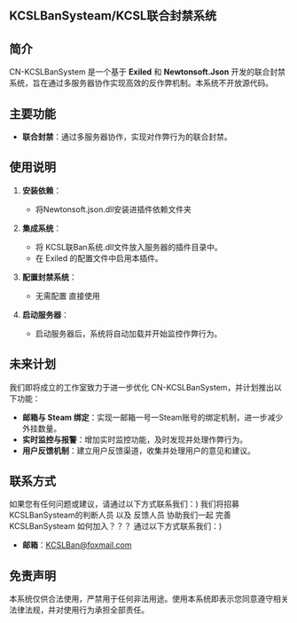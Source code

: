 ## KCSLBanSysteam/KCSL联合封禁系统
## 简介

CN-KCSLBanSystem 是一个基于 **Exiled** 和 **Newtonsoft.Json** 开发的联合封禁系统，旨在通过多服务器协作实现高效的反作弊机制。本系统不开放源代码。
## 主要功能

- **联合封禁**：通过多服务器协作，实现对作弊行为的联合封禁。
## 使用说明

1. **安装依赖**：
   - 将Newtonsoft.json.dll安装进插件依赖文件夹

2. **集成系统**：
   - 将 KCSL联Ban系统.dll文件放入服务器的插件目录中。
   - 在 Exiled 的配置文件中启用本插件。

3. **配置封禁系统**：
   - 无需配置 直接使用

4. **启动服务器**：
   - 启动服务器后，系统将自动加载并开始监控作弊行为。

## 未来计划

我们即将成立的工作室致力于进一步优化 CN-KCSLBanSystem，并计划推出以下功能：

- **邮箱与 Steam 绑定**：实现一邮箱一号一Steam账号的绑定机制，进一步减少外挂数量。
- **实时监控与报警**：增加实时监控功能，及时发现并处理作弊行为。
- **用户反馈机制**：建立用户反馈渠道，收集并处理用户的意见和建议。

## 联系方式

如果您有任何问题或建议，请通过以下方式联系我们：)
我们将招募 KCSLBanSysteam的判断人员 以及 反馈人员
协助我们一起 完善 KCSLBanSysteam 如何加入？？？
通过以下方式联系我们：)


- **邮箱**：KCSLBan@foxmail.com
## 免责声明

本系统仅供合法使用，严禁用于任何非法用途。使用本系统即表示您同意遵守相关法律法规，并对使用行为承担全部责任。
